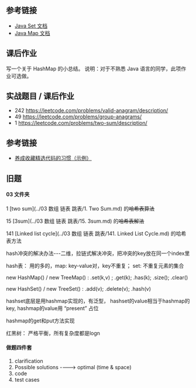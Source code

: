 ## 参考链接

- [Java Set 文档](http://docs.oracle.com/en/java/javase/12/docs/api/java.base/java/util/Set.html)
- [Java Map 文档](http://docs.oracle.com/en/java/javase/12/docs/api/java.base/java/util/Map.html)

## 课后作业

写一个关于 HashMap 的小总结。
 说明：对于不熟悉 Java 语言的同学，此项作业可选做。

## 实战题目 / 课后作业

- 242  https://leetcode.com/problems/valid-anagram/description/
- 49    https://leetcode.com/problems/group-anagrams/
- 1      https://leetcode.com/problems/two-sum/description/

## 参考链接

- [养成收藏精选代码的习惯（示例）](http://shimo.im/docs/R6g9WJV89QkHrDhr)

##  旧题

#### 03 文件夹

1        [two sum](../03 数组 链表 跳表/1. Two Sum.md) 的~~哈希表算法~~

15     [3sum](../03 数组 链表 跳表/15. 3sum.md) 的~~哈希表解法~~

141     [Linked list cycle](../03 数组 链表 跳表/141. Linked List Cycle.md) 的哈希表方法



hash冲突的解决办法---二维，拉链式解决冲突，把冲突的key放在同一个index里



hash表： 用的多的，map: key-value对，key不重复； set: 不重复元素的集合

new HashMap() / new TreeMap() : .set(k,v) ; .get(k); .has(k); .size(); .clear()

new HashSet() / new TreeSet() : .add(v); .delete(v); .hash(v)



hashset底层是用hashmap实现的，有泛型， hashset的value相当于hashmap的key, hashmap的value用 “present” 占位

hashmap的get和put方法实现  

红黑树： 严格平衡，所有复杂度都是logn



#### 做题四件套

1. clarification
2. Possible solutions ----> optimal (time & space)
3. code
4. test cases



